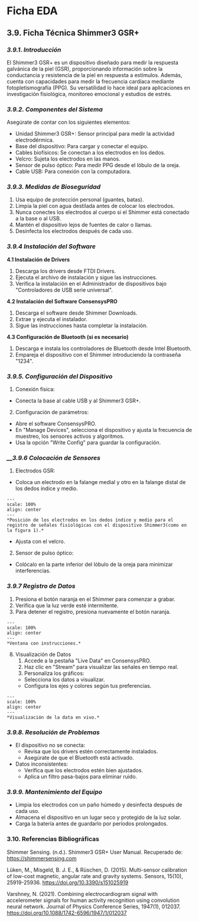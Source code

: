 # Ficha EDA
## 3.9. Ficha Técnica Shimmer3 GSR+
### *__3.9.1. Introducción__* 

El Shimmer3 GSR+ es un dispositivo diseñado para medir la respuesta galvánica de la piel (GSR), proporcionando información sobre la conductancia y resistencia de la piel en respuesta a estímulos. Además, cuenta con capacidades para medir la frecuencia cardíaca mediante fotopletismografía (PPG). Su versatilidad lo hace ideal para aplicaciones en investigación fisiológica, monitoreo emocional y estudios de estrés.
 
### *__3.9.2. Componentes del Sistema__*
 
Asegúrate de contar con los siguientes elementos: 
* Unidad Shimmer3 GSR+: Sensor principal para medir la actividad electrodérmica. 
* Base del dispositivo: Para cargar y conectar el equipo. 
* Cables biofísicos: Se conectan a los electrodos en los dedos. 
* Velcro: Sujeta los electrodos en las manos. 
* Sensor de pulso óptico: Para medir PPG desde el lóbulo de la oreja.
* Cable USB: Para conexión con la computadora. 

### *__3.9.3. Medidas de Bioseguridad__* 

1. Usa equipo de protección personal (guantes, batas). 
2. Limpia la piel con agua destilada antes de colocar los electrodos. 
3. Nunca conectes los electrodos al cuerpo si el Shimmer está conectado a la base o al USB. 
4. Mantén el dispositivo lejos de fuentes de calor o llamas. 
5. Desinfecta los electrodos después de cada uso. 

### *__3.9.4 Instalación del Software__*

__4.1 Instalación de Drivers__
1. Descarga los drivers desde FTDI Drivers. 
2. Ejecuta el archivo de instalación y sigue las instrucciones. 
3. Verifica la instalación en el Administrador de dispositivos bajo "Controladores de USB serie universal". 

__4.2 Instalación del Software ConsensysPRO__
1. Descarga el software desde Shimmer Downloads. 
2. Extrae y ejecuta el instalador. 
3. Sigue las instrucciones hasta completar la instalación. 

__4.3 Configuración de Bluetooth (si es necesario)__
1. Descarga e instala los controladores de Bluetooth desde Intel Bluetooth.
2. Empareja el dispositivo con el Shimmer introduciendo la contraseña "1234". 

### *__3.9.5. Configuración del Dispositivo__*
1. Conexión física: 
* Conecta la base al cable USB y al Shimmer3 GSR+. 

2. Configuración de parámetros: 
* Abre el software ConsensysPRO. 
* En "Manage Devices", selecciona el dispositivo y ajusta la frecuencia de muestreo, los sensores activos y algoritmos. 
* Usa la opción "Write Config" para guardar la configuración. 

### *__3.9.6 Colocación de Sensores*
1. Electrodos GSR: 
* Coloca un electrodo en la falange medial y otro en la falange distal de los dedos índice y medio. 

```{figure} ../images/cool.jpg (CAMBIAR A GUÍA DE IMAGEN)
---
scale: 100%
align: center
---
*Posición de los electrodos en los dedos índice y medio para el registro de señales fisiológicas con el dispositivo Shimmer3(como en la figura 1).*
```

* Ajusta con el velcro. 
2. Sensor de pulso óptico: 
* Colócalo en la parte inferior del lóbulo de la oreja para minimizar interferencias. 

### *__3.9.7 Registro de Datos__*
1. Presiona el botón naranja en el Shimmer para comenzar a grabar.
2. Verifica que la luz verde esté intermitente. 
3. Para detener el registro, presiona nuevamente el botón naranja. 

```{figure} ../images/cool.jpg (CAMBIAR A GUÍA DE IMAGEN)
---
scale: 100%
align: center
---
*Ventana con instrucciones.*
```

8. Visualización de Datos 
	1. Accede a la pestaña "Live Data" en ConsensysPRO. 
	2. Haz clic en "Stream" para visualizar las señales en tiempo real. 
	3. Personaliza los gráficos: 
	* Selecciona los datos a visualizar. 
	* Configura los ejes y colores según tus preferencias. 
	
```{figure} ../images/cool.jpg (CAMBIAR A GUÍA DE IMAGEN)
---
scale: 100%
align: center
---
*Visualización de la data en vivo.*
```

### *__3.9.8. Resolución de Problemas__*
* El dispositivo no se conecta: 
	* Revisa que los drivers estén correctamente instalados. 
	* Asegúrate de que el Bluetooth está activado. 
* Datos inconsistentes: 
	* Verifica que los electrodos estén bien ajustados. 
	* Aplica un filtro pasa-bajos para eliminar ruido. 

### *__3.9.9. Mantenimiento del Equipo__*
* Limpia los electrodos con un paño húmedo y desinfecta después de cada uso. 
* Almacena el dispositivo en un lugar seco y protegido de la luz solar. 
* Carga la batería antes de guardarlo por períodos prolongados.

### __3.10. Referencias Bibliográficas__

Shimmer Sensing. (n.d.). Shimmer3 GSR+ User Manual. Recuperado de: https://shimmersensing.com 

Lüken, M., Misgeld, B. J. E., & Rüschen, D. (2015). Multi-sensor calibration of low-cost magnetic, angular rate and gravity systems. Sensors, 15(10), 25919-25936. https://doi.org/10.3390/s151025919 

Varshney, N. (2021). Combining electrocardiogram signal with accelerometer signals for human activity recognition using convolution neural network. Journal of Physics Conference Series, 1947(1), 012037. https://doi.org/10.1088/1742-6596/1947/1/012037 
